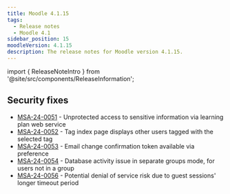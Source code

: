 ```yaml
---
title: Moodle 4.1.15
tags:
  - Release notes
  - Moodle 4.1
sidebar_position: 15
moodleVersion: 4.1.15
description: The release notes for Moodle version 4.1.15.
---
```


import { ReleaseNoteIntro } from '@site/src/components/ReleaseInformation';

<ReleaseNoteIntro releaseName={frontMatter.moodleVersion} />

## Security fixes
<!-- cspell:disable -->
- [MSA-24-0051](https://moodle.org/mod/forum/discuss.php?d=464554) - Unprotected access to sensitive information via learning plan web service
- [MSA-24-0052](https://moodle.org/mod/forum/discuss.php?d=464555) - Tag index page displays other users tagged with the selected tag
- [MSA-24-0053](https://moodle.org/mod/forum/discuss.php?d=464556) - Email change confirmation token available via preference
- [MSA-24-0054](https://moodle.org/mod/forum/discuss.php?d=464557) - Database activity issue in separate groups mode, for users not in a group
- [MSA-24-0056](https://moodle.org/mod/forum/discuss.php?d=464559) - Potential denial of service risk due to guest sessions' longer timeout period
<!-- cspell:enable -->
